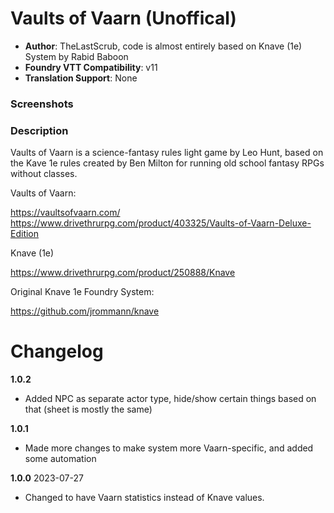 # Vaults of Vaarn (Unoffical)
- **Author**: TheLastScrub, code is almost entirely based on Knave (1e) System by Rabid Baboon 
- **Foundry VTT Compatibility**: v11 
- **Translation Support**: None  

### Screenshots


### Description
Vaults of Vaarn is a science-fantasy rules light game by Leo Hunt, based on the Kave 1e rules created by Ben Milton for running old school fantasy RPGs without classes.

Vaults of Vaarn: 

https://vaultsofvaarn.com/  
https://www.drivethrurpg.com/product/403325/Vaults-of-Vaarn-Deluxe-Edition

Knave (1e)

https://www.drivethrurpg.com/product/250888/Knave

Original Knave 1e Foundry System:

https://github.com/jrommann/knave

# Changelog

**1.0.2**
- Added NPC as separate actor type, hide/show certain things based on that (sheet is mostly the same)

**1.0.1**
- Made more changes to make system more Vaarn-specific, and added some automation

**1.0.0** 
2023-07-27
- Changed to have Vaarn statistics instead of Knave values.